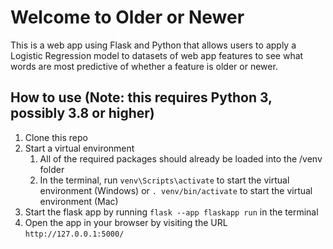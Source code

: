 # Welcome to Older or Newer

This is a web app using Flask and Python that allows users to apply a Logistic Regression model to datasets of web app features to see what words are most predictive of whether a feature is older or newer.

## How to use (Note: this requires Python 3, possibly 3.8 or higher)

1. Clone this repo
2. Start a virtual environment
   1. All of the required packages should already be loaded into the /venv folder
   2. In the terminal, run `venv\Scripts\activate` to start the virtual environment (Windows) or `. venv/bin/activate` to start the virtual environment (Mac)
3. Start the flask app by running `flask --app flaskapp run` in the terminal
4. Open the app in your browser by visiting the URL `http://127.0.0.1:5000/`
